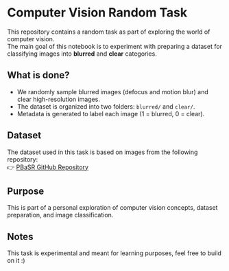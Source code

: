 # Computer Vision Random Task

This repository contains a random task as part of exploring the world of computer vision.  
The main goal of this notebook is to experiment with preparing a dataset for classifying images into **blurred** and **clear** categories.

## What is done?
- We randomly sample blurred images (defocus and motion blur) and clear high-resolution images.
- The dataset is organized into two folders: `blurred/` and `clear/`.
- Metadata is generated to label each image (1 = blurred, 0 = clear).

## Dataset
The dataset used in this task is based on images from the following repository:  
👉 [PBaSR GitHub Repository](https://github.com/Imalne/PBaSR)

## Purpose
This is part of a personal exploration of computer vision concepts, dataset preparation, and image classification.

## Notes
This task is experimental and meant for learning purposes, feel free to build on it :)
